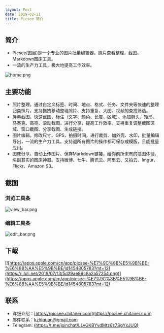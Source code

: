 ```yaml
---
layout: Post
date: 2019-02-11
title: Picsee 简介
---
```


## 简介
- Picsee(图目)是一个专业的图片批量编辑器，照片查看整理，截图，Markdown图床工具。
- 一流的生产力工具，极大地提高工作效率。


![home.png](https://i.loli.net/2019/07/13/5d29ae8a49c5469900.png)

## 主要功能
- 照片整理。通过自定义标签、时间、地点、格式、任务、文件夹等快速的整理归类照片。支持拖拽移动整理照片、支持重复、大图、视频的查找筛选。
- 屏幕截图。快速截图、标注（文字、颜色、长度、区域）、添加箭头、矩形、马赛克、高亮、滚动截图，进行分享，提高工作效率。支持重复调整截图区域、窗口截图、分享截图、生成链接。
- 图片编辑。修改尺寸、GPS、拍摄时间，进行裁剪、加外壳、水印，批量编辑导出，一流的生产力工具。支持退所有图片的操作都可保存成模版，且能批量应用。
- 图床分享。自动上传图片、保存Markdown链接，给你前所未有的插图体验，名副其实的图床神器。支持微博、七牛、腾讯云、阿里云、又拍云、Imgur、Flickr、Amazon S3。

## 截图 
### 浏览工具条
![view_bar.png](https://i.loli.net/2019/07/13/5d29ae8a219e637366.png)

### 编辑工具条
![edit_bar.png](https://i.loli.net/2019/07/13/5d29ae8a0b10527565.png)


## 下载
[![https://apps.apple.com/cn/app/picsee-%E7%9C%8B%E5%9B%BE-%E6%88%AA%E5%9B%BE/id1454805783?mt=12](https://i.loli.net/2019/07/13/5d29ae89c8a2a57254.png)](https://apps.apple.com/cn/app/picsee-%E7%9C%8B%E5%9B%BE-%E6%88%AA%E5%9B%BE/id1454805783?mt=12)


## 联系
- 详细介绍：[https://picsee.chitaner.com](https://picsee.chitaner.com)
- 邮件联系：[kzhiquan@gmail.com](kzhiquan@gmail.com)
- Telegram: [(https://t.me/joinchat/LLvGKBYvdMtz6z7SgYxJUQ)](https://t.me/joinchat/LLvGKBYvdMtz6z7SgYxJUQ)